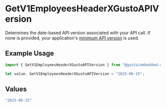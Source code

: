 # GetV1EmployeesHeaderXGustoAPIVersion

Determines the date-based API version associated with your API call. If none is provided, your application's [minimum API version](https://docs.gusto.com/embedded-payroll/docs/api-versioning#minimum-api-version) is used.

## Example Usage

```typescript
import { GetV1EmployeesHeaderXGustoAPIVersion } from "@gusto/embedded-api/models/operations/getv1employees.js";

let value: GetV1EmployeesHeaderXGustoAPIVersion = "2025-06-15";
```

## Values

```typescript
"2025-06-15"
```